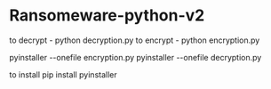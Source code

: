 # Ransomeware-python-v2

to decrypt - python decryption.py to encrypt - python encryption.py

pyinstaller --onefile encryption.py pyinstaller --onefile decryption.py

to install pip install pyinstaller
